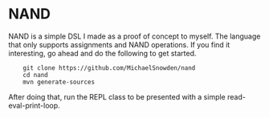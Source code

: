 # NAND
NAND is a simple DSL I made as a proof of concept to myself.
The language that only supports assignments and NAND operations.
If you find it interesting, go ahead and do the following to get started.
```
    git clone https://github.com/MichaelSnowden/nand
    cd nand
    mvn generate-sources
```

After doing that, run the REPL class to be presented with a simple read-eval-print-loop.